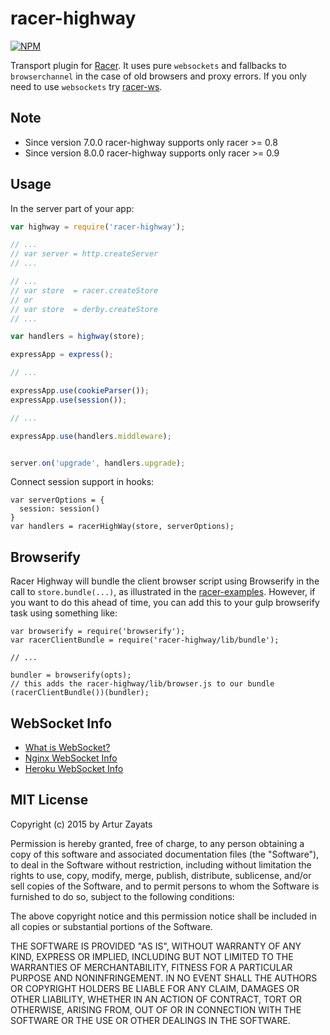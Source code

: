 # racer-highway
[![NPM](https://nodei.co/npm/racer-highway.png?downloads=true)](https://nodei.co/npm/racer-highway/)

Transport plugin for [Racer](https://github.com/codeparty/racer). It uses pure `websockets` and fallbacks to `browserchannel` in the case of old browsers and proxy errors. If you only need to use `websockets` try [racer-ws](https://github.com/derbyparty/racer-ws).

## Note

 * Since version 7.0.0 racer-highway supports only racer >= 0.8
 * Since version 8.0.0 racer-highway supports only racer >= 0.9

## Usage

In the server part of your app:

```js
var highway = require('racer-highway'); 

// ...
// var server = http.createServer
// ...

// ...
// var store  = racer.createStore 
// or
// var store  = derby.createStore
// ...

var handlers = highway(store);

expressApp = express();

// ...

expressApp.use(cookieParser());
expressApp.use(session());

// ...

expressApp.use(handlers.middleware);


server.on('upgrade', handlers.upgrade);
```

Connect session support in hooks:
```
var serverOptions = {
  session: session()
}
var handlers = racerHighWay(store, serverOptions);
```

## Browserify

Racer Highway will bundle the client browser script using Browserify in the
call to `store.bundle(...)`, as illustrated in the
[racer-examples](https://github.com/derbyjs/racer-examples).  However, if you
want to do this ahead of time, you can add this to your gulp browserify task
using something like:

```
var browserify = require('browserify');
var racerClientBundle = require('racer-highway/lib/bundle');

// ...

bundler = browserify(opts);
// this adds the racer-highway/lib/browser.js to our bundle
(racerClientBundle())(bundler);
```

## WebSocket Info

* [What is WebSocket?](https://www.websocket.org/)
* [Nginx WebSocket Info](http://nginx.org/en/docs/http/websocket.html)
* [Heroku WebSocket Info](https://devcenter.heroku.com/articles/websockets)

## MIT License
Copyright (c) 2015 by Artur Zayats

Permission is hereby granted, free of charge, to any person obtaining a copy
of this software and associated documentation files (the "Software"), to deal
in the Software without restriction, including without limitation the rights
to use, copy, modify, merge, publish, distribute, sublicense, and/or sell
copies of the Software, and to permit persons to whom the Software is
furnished to do so, subject to the following conditions:

The above copyright notice and this permission notice shall be included in
all copies or substantial portions of the Software.

THE SOFTWARE IS PROVIDED "AS IS", WITHOUT WARRANTY OF ANY KIND, EXPRESS OR
IMPLIED, INCLUDING BUT NOT LIMITED TO THE WARRANTIES OF MERCHANTABILITY,
FITNESS FOR A PARTICULAR PURPOSE AND NONINFRINGEMENT. IN NO EVENT SHALL THE
AUTHORS OR COPYRIGHT HOLDERS BE LIABLE FOR ANY CLAIM, DAMAGES OR OTHER
LIABILITY, WHETHER IN AN ACTION OF CONTRACT, TORT OR OTHERWISE, ARISING FROM,
OUT OF OR IN CONNECTION WITH THE SOFTWARE OR THE USE OR OTHER DEALINGS IN
THE SOFTWARE.
